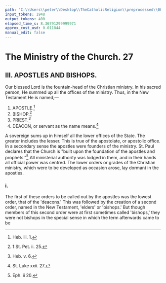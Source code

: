 ```yaml
---
path: "C:\\Users\\peter\\Desktop\\TheCatholicReligion\\preprocessed\\00047.jpg"
input_tokens: 1948
output_tokens: 400
elapsed_time_s: 8.36791299999971
approx_cost_usd: 0.011844
manual_edit: false
---
```

# The Ministry of the Church. 27

## III. APOSTLES AND BISHOPS.

Our blessed Lord is the fountain-head of the Christian ministry. In his sacred person, He summed up all the offices of the ministry. Thus, in the New Testament He is named,—

1. APOSTLE.[^1]
2. BISHOP.[^2]
3. PRIEST.[^3]
4. DEACON, or servant as the name means.[^4]

A sovereign sums up in himself all the lower offices of the State. The greater includes the lesser. This is true of the apostolate, or apostolic office. In a secondary sense the apostles were founders of the ministry. St. Paul declares that the Church is "built upon the foundation of the apostles and prophets."[^5] All ministerial authority was lodged in them, and in their hands all official power was centred. The lower orders or grades of the Christian ministry, which were to be developed as occasion arose, lay dormant in the apostles.

### i.

The first of these orders to be called out by the apostles was the lowest order, that of the 'deacons.' This was followed by the creation of a second order, named in the New Testament, 'elders' or 'bishops.' But though members of this second order were at first sometimes called 'bishops,' they were not bishops in the special sense in which the term afterwards came to be

[^1]: Heb. iii. 1.
[^2]: 1 St. Pet. ii. 25.
[^3]: Heb. v. 6.
[^4]: St. Luke xxii. 27.
[^5]: Eph. ii 20.